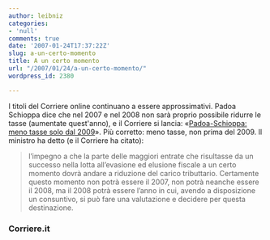 ```yaml
---
author: leibniz
categories:
- 'null'
comments: true
date: '2007-01-24T17:37:22Z'
slug: a-un-certo-momento
title: A un certo momento
url: "/2007/01/24/a-un-certo-momento/"
wordpress_id: 2380

---
```

I titoli del Corriere online continuano a essere approssimativi. Padoa Schioppa dice che nel 2007 e nel 2008 non sarà proprio possibile ridurre le tasse (aumentate quest'anno), e il Corriere si lancia: «[Padoa-Schioppa: meno tasse solo dal 2009](https://www.corriere.it/Primo_Piano/Politica/2007/01_Gennaio/24/padoaschioppa.shtml)». Più corretto: meno tasse, non prima del 2009. Il ministro ha detto (e il Corriere ha citato):

> l’impegno a che la parte delle maggiori entrate che risultasse da un successo nella lotta all’evasione ed elusione fiscale a un certo momento dovrà andare a riduzione del carico tributtario. Certamente questo momento non potrà essere il 2007, non potrà neanche essere il 2008, ma il 2008 potrà essere l’anno in cui, avendo a disposizione un consuntivo, si può fare una valutazione e decidere per questa destinazione.

### Corriere.it

